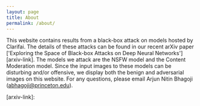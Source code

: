 ```yaml
---
layout: page
title: About
permalink: /about/
---
```


This website contains results from a black-box attack on models hosted by Clarifai. The details of these attacks can be found in our recent arXiv paper ['Exploring the Space of Black-box Attacks on Deep Neural Networks'][arxiv-link]. The models we attack are the NSFW model and the Content Moderation model. Since the input images to these models can be disturbing and/or offensive, we display both the benign and adversarial images on this website. For any questions, please email Arjun Nitin Bhagoji (abhagoji@princeton.edu).


[arxiv-link]:
